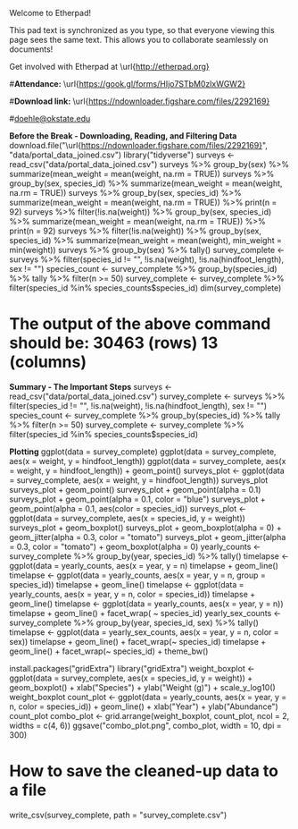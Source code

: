 Welcome to Etherpad!

This pad text is synchronized as you type, so that everyone viewing this page sees the same text. This allows you to collaborate seamlessly on documents!

Get involved with Etherpad at \url{http://etherpad.org}



#**Attendance:** \url{https://gook.gl/forms/HIjo7STbM0zlxWGW2}

#**Download link:** \url{https://ndownloader.figshare.com/files/2292169}







#doehle@okstate.edu



**Before the Break - Downloading, Reading, and Filtering Data**
download.file("\url{https://ndownloader.figshare.com/files/2292169}", "data/portal\_data\_joined.csv")
library("tidyverse")
surveys <- read\_csv("data/portal\_data\_joined.csv")
surveys %>% group\_by(sex) %>% summarize(mean\_weight = mean(weight, na.rm = TRUE))
surveys %>% group\_by(sex, species\_id) %>% summarize(mean\_weight = mean(weight, na.rm = TRUE))
surveys %>% group\_by(sex, species\_id) %>% summarize(mean\_weight = mean(weight, na.rm = TRUE)) %>% print(n = 92)
surveys %>% filter(!is.na(weight)) %>% group\_by(sex, species\_id) %>% summarize(mean\_weight = mean(weight, na.rm = TRUE)) %>% print(n = 92)
surveys %>% filter(!is.na(weight)) %>% group\_by(sex, species\_id) %>% summarize(mean\_weight = mean(weight), min\_weight = min(weight))
surveys %>% group\_by(sex) %>% tally()
survey\_complete <- surveys %>% filter(species\_id != "", !is.na(weight), !is.na(hindfoot\_length), sex != "")
species\_count <- survey\_complete %>% group\_by(species\_id) %>% tally %>% filter(n >= 50)
survey\_complete <- survey\_complete %>% filter(species\_id %in% species\_counts$species\_id)
dim(survey\_complete)
# The output of the above command should be: 30463 (rows)  13 (columns)

**Summary - The Important Steps**
surveys <- read\_csv("data/portal\_data\_joined.csv")
survey\_complete <- surveys %>% filter(species\_id != "", !is.na(weight), !is.na(hindfoot\_length), sex != "")
species\_count <- survey\_complete %>% group\_by(species\_id) %>% tally %>% filter(n >= 50)
survey\_complete <- survey\_complete %>% filter(species\_id %in% species\_counts$species\_id)


**Plotting**
ggplot(data = survey\_complete)
ggplot(data = survey\_complete, aes(x = weight, y = hindfoot\_length))
ggplot(data = survey\_complete, aes(x = weight, y = hindfoot\_length)) + geom\_point()
surveys\_plot <- ggplot(data = survey\_complete, aes(x = weight, y = hindfoot\_length))
surveys\_plot
surveys\_plot + geom\_point()
surveys\_plot + geom\_point(alpha = 0.1)
surveys\_plot + geom\_point(alpha = 0.1, color = "blue")
surveys\_plot + geom\_point(alpha = 0.1, aes(color = species\_id))
surveys\_plot <- ggplot(data = survey\_complete, aes(x = species\_id, y = weight))
surveys\_plot + geom\_boxplot()
surveys\_plot + geom\_boxplot(alpha = 0) + geom\_jitter(alpha = 0.3, color = "tomato")
surveys\_plot + geom\_jitter(alpha = 0.3, color = "tomato") + geom\_boxplot(alpha = 0)
yearly\_counts <- survey\_complete %>% group\_by(year, species\_id) %>% tally()
timelapse <- ggplot(data = yearly\_counts, aes(x = year, y = n)
timelapse + geom\_line()
timelapse <- ggplot(data = yearly\_counts, aes(x = year, y = n, group = species\_id))
timelapse + geom\_line()
timelapse <- ggplot(data = yearly\_counts, aes(x = year, y = n, color = species\_id))
timelapse + geom\_line()
timelapse <- ggplot(data = yearly\_counts, aes(x = year, y = n))
timelapse + geom\_line() + facet\_wrap( ~ species\_id)
yearly\_sex\_counts <- survey\_complete %>% group\_by(year, species\_id, sex) %>% tally()
timelapse <- ggplot(data = yearly\_sex\_counts, aes(x = year, y = n, color = sex))
timelapse + geom\_line() + facet\_wrap(~ species\_id)
timelapse + geom\_line() + facet\_wrap(~ species\_id) + theme\_bw()



install.packages("gridExtra")
library("gridExtra")
weight\_boxplot <- ggplot(data = survey\_complete, aes(x = species\_id, y = weight)) + geom\_boxplot() + xlab("Species") + ylab("Weight (g)") + scale\_y\_log10()
weight\_boxplot
count\_plot <- ggplot(data = yearly\_counts, aes(x = year, y = n, color = species\_id)) + geom\_line() + xlab("Year") + ylab("Abundance")
count\_plot
combo\_plot <- grid.arrange(weight\_boxplot, count\_plot, ncol = 2, widths = c(4, 6))
ggsave("combo\_plot.png", combo\_plot, width = 10, dpi = 300)


# How to save the cleaned-up data to a file
write\_csv(survey\_complete, path = "survey\_complete.csv")














